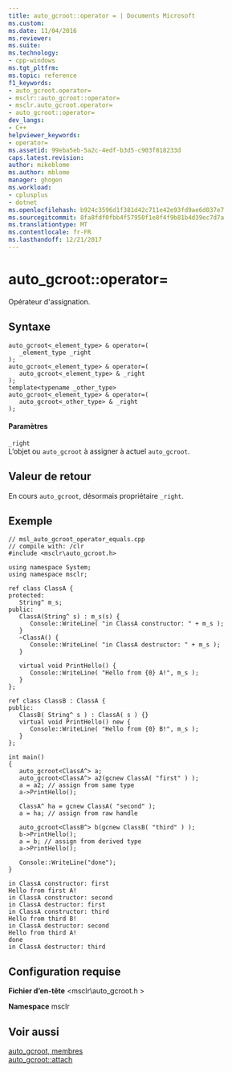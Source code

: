 ```yaml
---
title: auto_gcroot::operator = | Documents Microsoft
ms.custom: 
ms.date: 11/04/2016
ms.reviewer: 
ms.suite: 
ms.technology:
- cpp-windows
ms.tgt_pltfrm: 
ms.topic: reference
f1_keywords:
- auto_gcroot.operator=
- msclr::auto_gcroot::operator=
- msclr.auto_gcroot.operator=
- auto_gcroot::operator=
dev_langs:
- C++
helpviewer_keywords:
- operator=
ms.assetid: 99eba5eb-5a2c-4edf-b3d5-c903f818233d
caps.latest.revision: 
author: mikeblome
ms.author: mblome
manager: ghogen
ms.workload:
- cplusplus
- dotnet
ms.openlocfilehash: b924c3596d1f381d42c711e42e93fd9ae6d037e7
ms.sourcegitcommit: 8fa8fdf0fbb4f57950f1e8f4f9b81b4d39ec7d7a
ms.translationtype: MT
ms.contentlocale: fr-FR
ms.lasthandoff: 12/21/2017
---
```

# <a name="autogcrootoperator"></a>auto_gcroot::operator=
Opérateur d'assignation.  
  
## <a name="syntax"></a>Syntaxe  
  
```  
auto_gcroot<_element_type> & operator=(  
   _element_type _right  
);  
auto_gcroot<_element_type> & operator=(  
   auto_gcroot<_element_type> & _right  
);  
template<typename _other_type>  
auto_gcroot<_element_type> & operator=(  
   auto_gcroot<_other_type> & _right  
);  
```  
  
#### <a name="parameters"></a>Paramètres  
 `_right`  
 L’objet ou `auto_gcroot` à assigner à actuel `auto_gcroot`.  
  
## <a name="return-value"></a>Valeur de retour  
 En cours `auto_gcroot`, désormais propriétaire `_right`.  
  
## <a name="example"></a>Exemple  
  
```  
// msl_auto_gcroot_operator_equals.cpp  
// compile with: /clr  
#include <msclr\auto_gcroot.h>  
  
using namespace System;  
using namespace msclr;  
  
ref class ClassA {  
protected:  
   String^ m_s;     
public:  
   ClassA(String^ s) : m_s(s) {  
      Console::WriteLine( "in ClassA constructor: " + m_s );  
   }  
   ~ClassA() {  
      Console::WriteLine( "in ClassA destructor: " + m_s );  
   }  
  
   virtual void PrintHello() {  
      Console::WriteLine( "Hello from {0} A!", m_s );  
   }  
};  
  
ref class ClassB : ClassA {  
public:     
   ClassB( String^ s ) : ClassA( s ) {}  
   virtual void PrintHello() new {  
      Console::WriteLine( "Hello from {0} B!", m_s );  
   }  
};  
  
int main()  
{  
   auto_gcroot<ClassA^> a;  
   auto_gcroot<ClassA^> a2(gcnew ClassA( "first" ) );  
   a = a2; // assign from same type  
   a->PrintHello();  
  
   ClassA^ ha = gcnew ClassA( "second" );  
   a = ha; // assign from raw handle  
  
   auto_gcroot<ClassB^> b(gcnew ClassB( "third" ) );     
   b->PrintHello();  
   a = b; // assign from derived type     
   a->PrintHello();  
  
   Console::WriteLine("done");  
}  
```  
  
```Output  
in ClassA constructor: first  
Hello from first A!  
in ClassA constructor: second  
in ClassA destructor: first  
in ClassA constructor: third  
Hello from third B!  
in ClassA destructor: second  
Hello from third A!  
done  
in ClassA destructor: third  
```  
  
## <a name="requirements"></a>Configuration requise  
 **Fichier d’en-tête** \<msclr\auto_gcroot.h >  
  
 **Namespace** msclr  
  
## <a name="see-also"></a>Voir aussi  
 [auto_gcroot, membres](../dotnet/auto-gcroot-members.md)   
 [auto_gcroot::attach](../dotnet/auto-gcroot-attach.md)